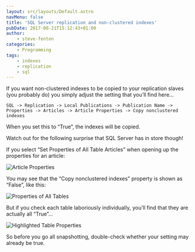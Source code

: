```yaml
---
layout: src/layouts/Default.astro
navMenu: false
title: 'SQL Server replication and non-clustered indexes'
pubDate: 2017-08-21T15:12:43+01:00
author:
    - steve-fenton
categories:
    - Programming
tags:
    - indexes
    - replication
    - sql
---
```


If you want non-clustered indexes to be copied to your replication slaves (you probably do) you simply adjust the setting that you’ll find here…

`SQL -> Replication -> Local Publications -> Publication Name -> Properties -> Articles -> Article Properties -> Copy nonclustered indexes`

When you set this to “True”, the indexes will be copied.

Watch out for the following surprise that SQL Server has in store though!

If you select “Set Properties of All Table Articles” when opening up the properties for an article:

![Article Properties](https://www.stevefenton.co.uk/wp-content/uploads/2017/08/article-properties.png)

You may see that the “Copy nonclustered indexes” property is shown as “False”, like this:

![Properties of All Tables](https://www.stevefenton.co.uk/wp-content/uploads/2017/08/all-tables.png)

But if you check each table laboriously individually, you’ll find that they are actually all “True”…

![Highlighted Table Properties](https://www.stevefenton.co.uk/wp-content/uploads/2017/08/highlighted-tables-1.png)

So before you go all snapshotting, double-check whether your setting may already be true.